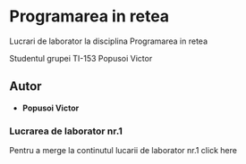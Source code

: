 # Programarea in retea
Lucrari de laborator la disciplina Programarea in retea

Studentul grupei TI-153 Popusoi Victor

## Autor

* **Popusoi Victor** 

### Lucrarea de laborator nr.1

Pentru a merge la continutul lucarii de laborator nr.1 click here 


